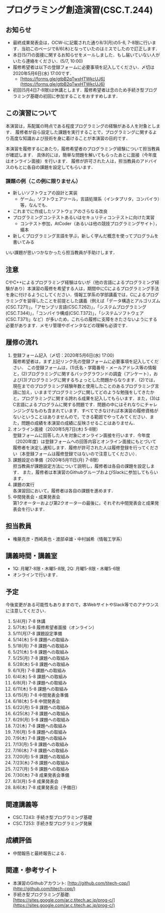 # プログラミング創造演習(CSC.T.244)

## お知らせ
* 最終成果発表会は，OCW-iに記載された通り8/3(月)の5-6, 7-8限に行います．当初このページで8/6(木)となっていたのはミスでしたので訂正します．
* 本日(5/7)の面接に関するお知らせをメールしました．もし届いていない人がいたら連絡をください．(5/7, 10:00)
* 履修希望者は以下の登録フォームに必要事項を記入してください．〆切は2020年5月6日(水) 17:00です．
  - [https://forms.gle/gtbB2qTwxHTWkcUJ6](https://forms.gle/gtbB2qTwxHTWkcUJ6)
* 初回(5月4日7-8限)は休講とします．履修希望者は念のため手続き型プログラミング基礎の初回に参加することをおすすめします．

## この演習について
本演習は，系配属の時点である程度プログラミングの経験がある人を対象とします．
履修者が自ら設定した課題を実行することで，プログラミングに関するより高度な知識および技術を身に着けることが本演習の目的です．

本演習を履修するにあたり，履修希望者のプログラミング経験について担当教員が確認します．
具体的には，簡単な問題を解いてもらったあとに面接（今年度はオンライン面接）を行います．
履修が許可された人は，担当教員のアドバイスのもとに各自の課題を設定してもらいます．

### 課題の例（この例に限りません）
* 新しいソフトウェアの設計と実装
  - ゲーム，ソフトウェアツール，言語処理系（インタプリタ，コンパイラ）等，なんでも．
* これまでに作成したソフトウェアのさらなる改良
* プログラミングコンテストあるいはセキュリティコンテストに向けた実習
  - コンテスト参加，AtCoder（あるいは他の競技プログラミングサイト），蟻本
* 新しくプログラミング言語を学ぶ，新しく学んだ概念を使ってプログラムを書いてみる

いい課題が思いつかなかったら担当教員が手助けします．

## 注意
CやC++によるプログラミング経験はないが（他の言語によるプログラミング経験があり）本演習の履修を希望する人は，期間中にCによるプログラミング手法を身に付けるようにしてください．情報工学系の学部講義では，Cによるプログラミングを習得したことを前提とした講義（例えば「データ構造とアルゴリズム(CSC.T271)」，「アセンブリ言語(CSC.T262)」，「システムプログラミング(CSC.T344)」，「コンパイラ構成(CSC.T372)」，「システムソフトウェア(CSC.T371)」など）が多いため，これらの履修に支障をきたさないようにする必要があります．メモリ管理やポインタなどの理解も必須です．

## 履修の流れ
1. 登録フォーム記入（〆切：2020年5月6日(水) 17:00）  
履修希望者は，まず上記リンク先の登録フォームに必要事項を記入してください．
この登録フォームは，(1)氏名・学籍番号・メールアドレス等の情報と，(2)プログラミングに関するバックグラウンドの調査（アンケート），および(3)プログラミングに関するちょっとした問題からなります．(2)では，現在までのプログラミング経験年数と使用したことのあるプログラミング言語に加え，いままでプログラミングに関してどのような勉強をしてきたかと，プログラミングに関する誇れる成果を記入してもらいます．また，(3)はC言語によるプログラムに関する問題です．問題の中にはそれなりにチャレンジングなものも含まれています．すべてできなければ本演習の履修資格がないということはありませんので，できる範囲でやってみてください．また，問題の成績を本演習の成績に反映させることはありません．
2. オンライン面接（2020年5月7日(木) 5-8限）  
登録フォームに回答した人を対象にオンライン面接を行います．今年度（2020年度）は登録フォームへの回答内容とオンライン面接にもとづいて履修者を決定し通知します．履修が許可された人は履修登録を行ってください（本登録フォームは履修登録ではないので注意してください）．
3. 課題設定の準備（2020年5月11日(月) 7-8限）  
担当教員が課題設定方法について説明し，履修者は各自の課題を設定します．
また，履修者は本演習のGithubグループおよびSlackに参加してもらいます．
4. 課題の実行  
各演習回において，履修者は各自の課題を進めます．
5. 中間発表会・成果発表会  
第1クオーターおよび第2クオーターの最後に，それぞれ中間発表会と成果発表会を行います．

## 担当教員
* 権藤克彦・西崎真也・渡部卓雄・中村誠希（情報工学系）

## 講義時間・講義室
* 1Q: 月曜7-8限・木曜5-8限, 2Q: 月曜5-8限・木曜5-6限
* オンラインで行います．

## 予定
今後変更がある可能性もありますので，本WebサイトやSlack等でのアナウンスに注意してください．

1. 5/4(月) 7-8 休講
2. 5/7(木) 5-8 履修希望者面接（オンライン）
3. 5/11(月)7-8 課題設定準備
4. 5/14(木) 5-8 課題への取組み
5. 5/18(月) 7-8 課題への取組み
6. 5/21(木) 5-8 課題への取組み
7. 5/25(月) 7-8 課題への取組み
8. 5/28(木) 5-8 課題への取組み
9. 6/1(月) 7-8 課題への取組み
10. 6/4(木) 5-8 課題への取組み
11. 6/8(月) 7-8 課題への取組み
12. 6/11(木) 5-8 課題への取組み
13. 6/15(月) 7-8 中間発表会準備
14. 6/18(木) 5-8 中間発表会
15. 6/22(月) 5-8 課題への取組み
16. 6/25(木) 7-8 課題への取組み
17. 6/29(月) 5-8 課題への取組み
18. 7/2(木) 7-8 課題への取組み
19. 7/6(月) 5-8 課題への取組み
20. 7/9(木) 7-8 課題への取組み
21. 7/13(月) 5-8 課題への取組み
22. 7/16(木) 7-8 課題への取組み
23. 7/20(月) 5-8 課題への取組み
24. 7/23(木) 7-8 課題への取組み
25. 7/27(月) 5-8 課題への取組み
26. 7/30(木) 7-8 成果発表会準備
27. 8/3(月) 5-8 成果発表会
28. 8/6(木) 7-8 成果発表会（予備日）

## 関連講義等
* CSC.T243: 手続き型プログラミング基礎
* CSC.T253: 手続き型プログラミング発展

## 成績評価
* 中間報告と最終報告による．

## 関連・参考サイト
* 本演習のGithubアカウント: [http://github.com/titech-cpp/](http://github.com/titech-cpp/)
* 手続き型プログラミング基礎: [https://sites.google.com/ar.c.titech.ac.jp/prog-c/](https://sites.google.com/ar.c.titech.ac.jp/prog-c/)